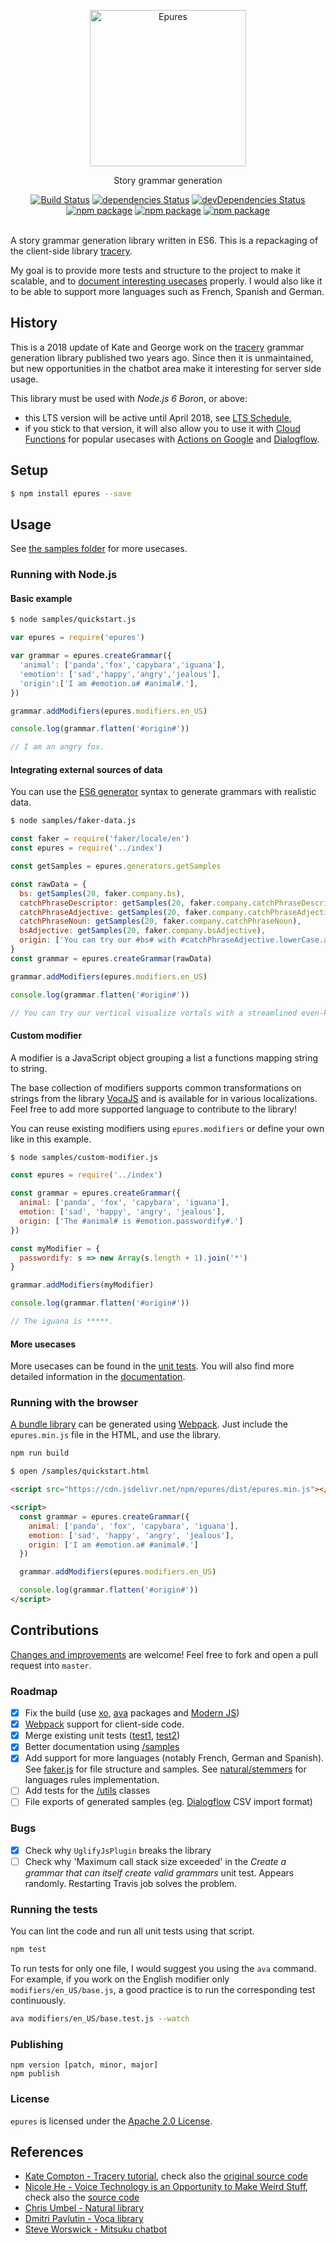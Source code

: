 <p align="center">
	<img width="250" src="https://www.staedtler.fr/fr/mandala-creator/assets/elements/jess_meleragni_7.svg" alt="Epures">
</p>
<p align="center">
  Story grammar generation
</p>

<p align="center">
  <a href="http://travis-ci.org/mycaule/epures"><img src="https://api.travis-ci.org/mycaule/epures.svg?branch=master" alt="Build Status"></a>
  <a href="https://david-dm.org/mycaule/epures"><img src="https://david-dm.org/mycaule/epures/status.svg" alt="dependencies Status"></a>
  <a href="https://david-dm.org/mycaule/epures?type=dev"><img src="https://david-dm.org/mycaule/epures/dev-status.svg" alt="devDependencies Status"></a>
	<br>
	<a href="https://www.npmjs.com/package/epures"><img src="https://img.shields.io/npm/v/epures.svg" alt="npm package"></a>
	<a href="https://www.npmjs.com/package/epures"><img src="https://img.shields.io/npm/dw/epures.svg" alt="npm package"></a>
	<a href="https://www.npmjs.com/package/epures"><img src="https://img.shields.io/npm/l/epures.svg" alt="npm package"></a>
  <br>
  <br>
</p>

A story grammar generation library written in ES6. This is a repackaging of the client-side library [tracery](https://github.com/galaxykate/tracery).

My goal is to provide more tests and structure to the project to make it scalable, and to [document interesting usecases](https://github.com/mycaule/epures/wiki) properly.
I would also like it to be able to support more languages such as French, Spanish and German.

## History

This is a 2018 update of Kate and George work on the [tracery](https://github.com/v21/tracery) grammar generation library published two years ago. Since then it is unmaintained, but new opportunities in the chatbot area make it interesting for server side usage.

This library must be used with *Node.js 6 Boron*, or above:
* this LTS version will be active until April 2018, see [LTS Schedule](https://github.com/nodejs/Release#release-schedule),
* if you stick to that version, it will also allow you to use it with [Cloud Functions](https://cloud.google.com/functions/docs/writing) for popular usecases with [Actions on Google](https://developers.google.com/actions/) and [Dialogflow](https://dialogflow.com).

## Setup

```bash
$ npm install epures --save
```

##  Usage

See [the samples folder](/samples) for more usecases.

### Running with Node.js

#### Basic example
```bash
$ node samples/quickstart.js
```
```javascript
var epures = require('epures')

var grammar = epures.createGrammar({
  'animal': ['panda','fox','capybara','iguana'],
  'emotion': ['sad','happy','angry','jealous'],
  'origin':['I am #emotion.a# #animal#.'],
})

grammar.addModifiers(epures.modifiers.en_US)

console.log(grammar.flatten('#origin#'))

// I am an angry fox.
```

#### Integrating external sources of data

You can use the [ES6 generator](https://github.com/mbeaudru/modern-js-cheatsheet#generators) syntax to generate grammars with realistic data.

```bash
$ node samples/faker-data.js
```
```javascript
const faker = require('faker/locale/en')
const epures = require('../index')

const getSamples = epures.generators.getSamples

const rawData = {
  bs: getSamples(20, faker.company.bs),
  catchPhraseDescriptor: getSamples(20, faker.company.catchPhraseDescriptor),
  catchPhraseAdjective: getSamples(20, faker.company.catchPhraseAdjective),
  catchPhraseNoun: getSamples(20, faker.company.catchPhraseNoun),
  bsAdjective: getSamples(20, faker.company.bsAdjective),
  origin: ['You can try our #bs# with #catchPhraseAdjective.lowerCase.a# #catchPhraseDescriptor# #catchPhraseNoun#.']
}
const grammar = epures.createGrammar(rawData)

grammar.addModifiers(epures.modifiers.en_US)

console.log(grammar.flatten('#origin#'))

// You can try our vertical visualize vortals with a streamlined even-keeled emulation.
```

#### Custom modifier

A modifier is a JavaScript object grouping a list a functions mapping string to string.

The base collection of modifiers supports common transformations on strings from the library [VocaJS](https://vocajs.com) and is available for in various localizations. Feel free to add more supported language to contribute to the library!

You can reuse existing modifiers using `epures.modifiers` or define your own like in this example.

```bash
$ node samples/custom-modifier.js
```
```javascript
const epures = require('../index')

const grammar = epures.createGrammar({
  animal: ['panda', 'fox', 'capybara', 'iguana'],
  emotion: ['sad', 'happy', 'angry', 'jealous'],
  origin: ['The #animal# is #emotion.passwordify#.']
})

const myModifier = {
  passwordify: s => new Array(s.length + 1).join('*')
}

grammar.addModifiers(myModifier)

console.log(grammar.flatten('#origin#'))

// The iguana is *****.
```

#### More usecases

More usecases can be found in the [unit tests](index.test.js). You will also find more detailed information in the [documentation](https://github.com/mycaule/epures/wiki).

### Running with the browser

[A bundle library](/dist/epures.webpack.js) can be generated using [Webpack](https://webpack.js.org). Just include the `epures.min.js` file in the HTML, and use the library.

```bash
npm run build
```
```bash
$ open /samples/quickstart.html
```

```html
<script src="https://cdn.jsdelivr.net/npm/epures/dist/epures.min.js"></script>

<script>
  const grammar = epures.createGrammar({
    animal: ['panda', 'fox', 'capybara', 'iguana'],
    emotion: ['sad', 'happy', 'angry', 'jealous'],
    origin: ['I am #emotion.a# #animal#.']
  })

  grammar.addModifiers(epures.modifiers.en_US)

  console.log(grammar.flatten('#origin#'))
</script>
```

## Contributions

[Changes and improvements](https://github.com/mycaule/epures/wiki) are welcome! Feel free to fork and open a pull request into `master`.

### Roadmap

- [x] Fix the build (use [xo](https://github.com/sindresorhus/xo), [ava](https://github.com/avajs/ava) packages and [Modern JS](https://github.com/mbeaudru/modern-js-cheatsheet))
- [x] [Webpack](https://webpack.js.org) support for client-side code.
- [x] Merge existing unit tests ([test1](https://github.com/galaxykate/tracery/blob/tracery2/js/test.js), [test2](https://github.com/galaxykate/tracery/blob/tracery2/js/test2.js))
- [x] Better documentation using [/samples](/samples)
- [x] Add support for more languages (notably French, German and Spanish). See [faker.js](https://github.com/Marak/faker.js/tree/master/lib/locales) for file structure and samples. See [natural/stemmers](https://github.com/NaturalNode/natural/tree/master/lib/natural/stemmers) for languages rules implementation.
- [ ] Add tests for the [/utils](/utils) classes
- [ ] File exports of generated samples (eg. [Dialogflow](https://dialogflow.com) CSV import format)

### Bugs

- [x] Check why `UglifyJsPlugin` breaks the library
- [ ] Check why 'Maximum call stack size exceeded' in the *Create a grammar that can itself create valid grammars* unit test. Appears randomly. Restarting Travis job solves the problem.

### Running the tests

You can lint the code and run all unit tests using that script.
```bash
npm test
```

To run tests for only one file, I would suggest you using the `ava` command. For example, if you work on the English modifier only `modifiers/en_US/base.js`, a good practice is to run the corresponding test continuously.

```bash
ava modifiers/en_US/base.test.js --watch
```

### Publishing
```
npm version [patch, minor, major]
npm publish
```

### License
`epures` is licensed under the [Apache 2.0 License](https://github.com/mycaule/epures/blob/master/LICENSE).

## References

* [Kate Compton - Tracery tutorial](http://www.crystalcodepalace.com/traceryTut.html), check also the [original source code](https://github.com/galaxykate/tracery/tree/tracery2/js/tracery)
* [Nicole He - Voice Technology is an Opportunity to Make Weird Stuff](https://medium.com/@nicolehe/voice-technology-is-an-opportunity-to-make-weird-stuff-d4296ce7448a), check also the [source code](https://github.com/googlecreativelab/mystery-animal)
* [Chris Umbel - Natural library](https://github.com/NaturalNode/natural)
* [Dmitri Pavlutin - Voca library](https://github.com/panzerdp/voca)
* [Steve Worswick - Mitsuku chatbot](http://www.mitsuku.com)
